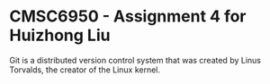 # CMSC6950 - Assignment 4 for Huizhong Liu

Git is a distributed version control system that was created by
Linus Torvalds, the creator of the Linux kernel.
